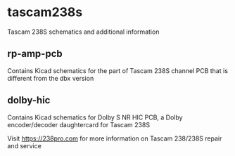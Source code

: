 # tascam238s
Tascam 238S schematics and additional information

## rp-amp-pcb
Contains Kicad schematics for the part of Tascam 238S channel PCB that is different from the dbx version

## dolby-hic
Contains Kicad schematics for Dolby S NR HIC PCB, a Dolby encoder/decoder daughtercard for Tascam 238S

Visit https://238pro.com for more information on Tascam 238/238S repair and service
